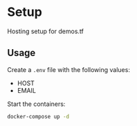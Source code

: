 # Setup

Hosting setup for demos.tf

## Usage

Create a `.env` file with the following values:

- HOST
- EMAIL

Start the containers:

```bash
docker-compose up -d
```
